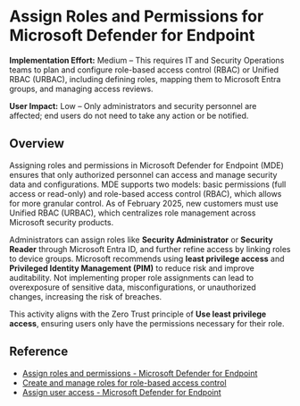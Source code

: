 # Assign Roles and Permissions for Microsoft Defender for Endpoint

**Implementation Effort:** Medium – This requires IT and Security Operations teams to plan and configure role-based access control (RBAC) or Unified RBAC (URBAC), including defining roles, mapping them to Microsoft Entra groups, and managing access reviews.

**User Impact:** Low – Only administrators and security personnel are affected; end users do not need to take any action or be notified.

## Overview

Assigning roles and permissions in Microsoft Defender for Endpoint (MDE) ensures that only authorized personnel can access and manage security data and configurations. MDE supports two models: basic permissions (full access or read-only) and role-based access control (RBAC), which allows for more granular control. As of February 2025, new customers must use Unified RBAC (URBAC), which centralizes role management across Microsoft security products.

Administrators can assign roles like **Security Administrator** or **Security Reader** through Microsoft Entra ID, and further refine access by linking roles to device groups. Microsoft recommends using **least privilege access** and **Privileged Identity Management (PIM)** to reduce risk and improve auditability. Not implementing proper role assignments can lead to overexposure of sensitive data, misconfigurations, or unauthorized changes, increasing the risk of breaches.

This activity aligns with the Zero Trust principle of **Use least privilege access**, ensuring users only have the permissions necessary for their role.

## Reference

- [Assign roles and permissions - Microsoft Defender for Endpoint](https://learn.microsoft.com/en-us/defender-endpoint/prepare-deployment)
- [Create and manage roles for role-based access control](https://learn.microsoft.com/en-us/defender-endpoint/user-roles)
- [Assign user access - Microsoft Defender for Endpoint](https://learn.microsoft.com/en-us/defender-endpoint/assign-portal-access)

